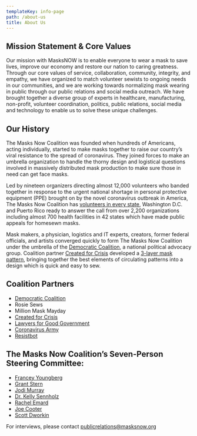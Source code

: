 ```yaml
---
templateKey: info-page
path: /about-us
title: About Us
---
```

## Mission Statement & Core Values

Our mission with MasksNOW is to enable everyone to wear a mask to save lives, improve our economy and restore our nation to caring greatness.  Through our core values of service, collaboration, community, integrity, and empathy, we have organized to match volunteer sewists to ongoing needs in our communities, and we are working towards normalizing mask wearing in public through our public relations and social media outreach.  We have brought together a diverse group of experts in healthcare, manufacturing, non-profit, volunteer coordination, politics, public relations, social media and technology to enable us to solve these unique challenges.

## Our History

The Masks Now Coalition was founded when hundreds of Americans, acting individually, started to make masks together to raise our country’s viral resistance to the spread of coronavirus. They joined forces to make an umbrella organization to handle the thorny design and logistical questions involved in massively distributed mask production to make sure those in need can get face masks.

Led by nineteen organizers directing almost 12,000 volunteers who banded together in response to the urgent national shortage in personal protective equipment (PPE) brought on by the novel coronavirus outbreak in America, The Masks Now Coalition has [volunteers in every state](https://masksnow.org/groups-directory), Washington D.C. and Puerto Rico ready to answer the call from over 2,200 organizations including almost 700 health facilities in 42 states which have made public appeals for homesewn masks.

Mask makers, a physician, logistics and IT experts, creators, former federal officials, and artists converged quickly to form The Masks Now Coalition under the umbrella of the [Democratic Coalition](https://www.democraticcoalition.org/), a national political advocacy group. Coalition partner [Created for Crisis](https://www.createdforcrisis.org/) developed a [3-layer mask pattern](https://masksnow.org/patterns/3-layer-pattern/), bringing together the best elements of circulating patterns into a design which is quick and easy to sew.

## Coalition Partners

* [Democratic Coalition](https://www.democraticcoalition.org/)
* Rosie Sews
* Million Mask Mayday
* [Created for Crisis](https://www.createdforcrisis.org/)
* [Lawyers for Good Government](https://www.lawyersforgoodgovernment.org/)
* [Coronavirus Army](https://coronavirusarmy.org/)
* [Resistbot](https://resist.bot/)

## The Masks Now Coalition’s Seven-Person Steering Committee:

* [Francey Youngberg](mailto:francey.youngberg@masksnow.org)
* [Grant Stern](mailto:grantstern@masksnow.org)
* [Jodi Murray](mailto:jodimurray@masksnow.org)
* [Dr. Kelly Sennholz](mailto:DrSennholz@masksnow.org)
* [Rachel Emard](mailto:rachel@masksnow.org)  
* [Joe Cooter](mailto:joe@masksnow.org)
* [Scott Dworkin](mailto:scott@masksnow.org)

For interviews, please contact [publicrelations@masksnow.org](mailto:publicrelations@masksnow.org)